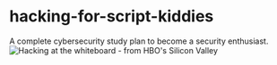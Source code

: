 # hacking-for-script-kiddies
A complete cybersecurity study plan to become a security enthusiast.
![Hacking at the whiteboard - from HBO's Silicon Valley](https://66.media.tumblr.com/9aec816b1c75f428315e2c54bb5ff4e2/tumblr_nvw4o9ngNe1ugza5oo1_640.gifv)
